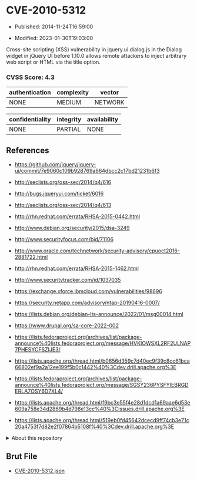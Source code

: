 # CVE-2010-5312

- Published: 2014-11-24T16:59:00

- Modified: 2023-01-30T19:03:00

Cross-site scripting (XSS) vulnerability in jquery.ui.dialog.js in the Dialog widget in jQuery UI before 1.10.0 allows remote attackers to inject arbitrary web script or HTML via the title option.

### CVSS Score: **4.3**

| authentication | complexity | vector |
| --- | --- | --- |
| NONE | MEDIUM | NETWORK |

| confidentiality | integrity | availability |
| --- | --- | --- |
| NONE | PARTIAL | NONE |

## References

* https://github.com/jquery/jquery-ui/commit/7e9060c109b928769a664dbcc2c17bd21231b6f3

* http://seclists.org/oss-sec/2014/q4/616

* http://bugs.jqueryui.com/ticket/6016

* http://seclists.org/oss-sec/2014/q4/613

* http://rhn.redhat.com/errata/RHSA-2015-0442.html

* http://www.debian.org/security/2015/dsa-3249

* http://www.securityfocus.com/bid/71106

* http://www.oracle.com/technetwork/security-advisory/cpuoct2016-2881722.html

* http://rhn.redhat.com/errata/RHSA-2015-1462.html

* http://www.securitytracker.com/id/1037035

* https://exchange.xforce.ibmcloud.com/vulnerabilities/98696

* https://security.netapp.com/advisory/ntap-20190416-0007/

* https://lists.debian.org/debian-lts-announce/2022/01/msg00014.html

* https://www.drupal.org/sa-core-2022-002

* https://lists.fedoraproject.org/archives/list/package-announce%40lists.fedoraproject.org/message/HVKIOWSXL2RF2ULNAP7PHESYCFSZIJE3/

* https://lists.apache.org/thread.html/b0656d359c7d40ec9f39c8cc61bca66802ef9a2a12ee199f5b0c1442%40%3Cdev.drill.apache.org%3E

* https://lists.fedoraproject.org/archives/list/package-announce%40lists.fedoraproject.org/message/SGSY236PYSFYIEBRGDERLA7OSY6D7XL4/

* https://lists.apache.org/thread.html/f9bc3e55f4e28d1dcd1a69aae6d53e609a758e34d2869b4d798e13cc%40%3Cissues.drill.apache.org%3E

* https://lists.apache.org/thread.html/519eb0fd45642dcecd9ff74cb3e71c20a4753f7d82e2f07864b5108f%40%3Cdev.drill.apache.org%3E

<details>
<summary>About this repository</summary> 

  This repository is part of the project [Live Hack CVE](https://github.com/Live-Hack-CVE). Main website can be found [www.live-hack.org](https://www.live-hack.org) 
  
  Made by [Sn0wAlice](https://github.com/Sn0wAlice) for the people that care about security and need to have a feed of the latest CVEs. Hope you enjoy it, don't forget to star the repo and follow me on [Twitter](https://twitter.com/Sn0wAlice) and [Github](https://github.com/Sn0wAlice). And that is my [personnal website](https://www.alice-snow.me/)

  - [Home Page](https://github.com/Live-Hack-CVE)
  - [Framework](https://github.com/Live-Hack-CVE/cve-framework)
  - [CVE database](https://github.com/Live-Hack-CVE/full_database)
  - [Changelog](https://github.com/Live-Hack-CVE/Changelog)
</details>

## Brut File

* [CVE-2010-5312.json](https://raw.githubusercontent.com/Live-Hack-CVE/full_database/main/cves/2010/CVE-2010-5312.json)

